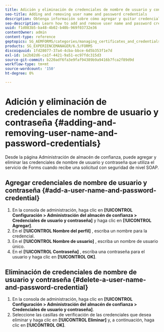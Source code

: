 ```yaml
---
title: Adición y eliminación de credenciales de nombre de usuario y contraseña
seo-title: Adding and removing user name and password credentials
description: Obtenga información sobre cómo agregar y quitar credenciales de nombre de usuario y contraseña.
seo-description: Learn how to add and remove user name and password credentials.
uuid: f1d083b5-ba48-4b02-b40b-969f03732e36
contentOwner: admin
content-type: reference
geptopics: SG_AEMFORMS/categories/managing_certificates_and_credentials
products: SG_EXPERIENCEMANAGER/6.5/FORMS
discoiquuid: 1fd28077-37a4-4cba-bbce-6d5b353f1e7d
exl-id: 1e2b82d6-ca1f-4421-9a51-ec97fdc315d3
source-git-commit: b220adf6fa3e9faf94389b9a9416b7fca2f89d9d
workflow-type: tm+mt
source-wordcount: '150'
ht-degree: 0%

---
```


# Adición y eliminación de credenciales de nombre de usuario y contraseña {#adding-and-removing-user-name-and-password-credentials}

Desde la página Administración de almacén de confianza, puede agregar y eliminar las credenciales de nombre de usuario y contraseña que utiliza el servicio de Forms cuando recibe una solicitud con seguridad de nivel SOAP.

## Agregar credenciales de nombre de usuario y contraseña {#add-a-user-name-and-password-credential}

1. En la consola de administración, haga clic en **[!UICONTROL Configuración > Administración del almacén de confianza > Credenciales de usuario y contraseña]** y haga clic en **[!UICONTROL Agregar]**.
1. En el **[!UICONTROL Nombre del perfil]** , escriba un nombre para la credencial.
1. En el **[!UICONTROL Nombre de usuario]** , escriba un nombre de usuario único.
1. En el **[!UICONTROL Contraseña]** , escriba una contraseña para el usuario y haga clic en **[!UICONTROL OK]**.

## Eliminación de credenciales de nombre de usuario y contraseña {#delete-a-user-name-and-password-credential}

1. En la consola de administración, haga clic en **[!UICONTROL Configuración > Administración del almacén de confianza > Credenciales de usuario y contraseña]**.
1. Seleccione las casillas de verificación de las credenciales que desea eliminar y haga clic en **[!UICONTROL Eliminar]** y, a continuación, haga clic en **[!UICONTROL OK]**.
